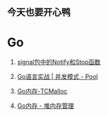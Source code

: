 ## 今天也要开心鸭

# Go 
1. [signal包中的Notify和Stop函数](https://quiteee.github.io/go/signal)

2. [Go语言实战 | 并发模式 - Pool](https://quiteee.github.io/go/pool)

3. [Go内存-TCMalloc](https://quiteee.github.io/go/tcmalloc)

4. [Go内存 - 堆内存管理](https://quiteee.github.io/go/heap)